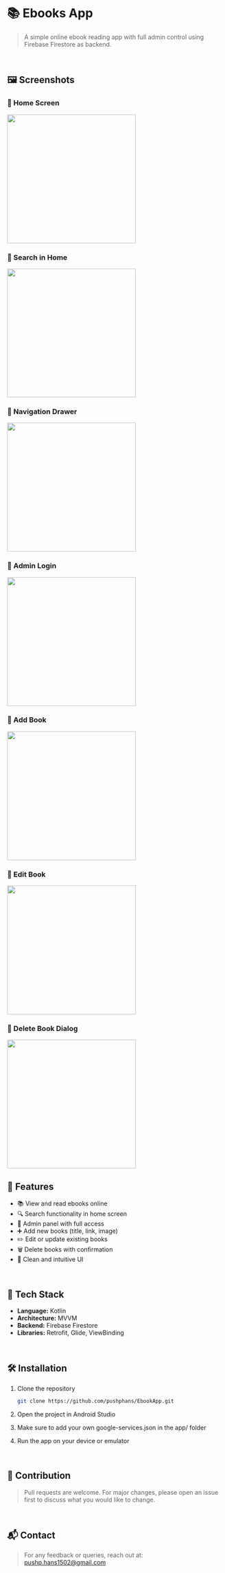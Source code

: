 # 📚 Ebooks App

> A simple online ebook reading app with full admin control using Firebase Firestore as backend.

<br>

## 🖼️ Screenshots

<!-- Replace the underscores with actual image filenames like home.jpg, search_home.jpg etc -->

### 🔸 Home Screen
<img src="screenshots/homeFragment.jpg" width="300" alt=""/>

<br>

### 🔸 Search in Home
<img src="screenshots/searchInHomeFragment.jpg" width="300" alt=""/>

<br>

### 🔸 Navigation Drawer
<img src="screenshots/adminPanelInNavigationDrawer.jpg" width="300" alt=""/>

<br>

### 🔸 Admin Login
<img src="screenshots/AdminLogin.jpg" width="300" alt=""/>

<br>

### 🔸 Add Book
<img src="screenshots/addBookFragment.jpg" width="300" alt=""/>

<br>

### 🔸 Edit Book
<img src="screenshots/editBookFragment.jpg" width="300" alt=""/>

<br>

### 🔸 Delete Book Dialog
<img src="screenshots/BookEditOrDeleteDialogInAdminFragment.jpg" width="300" alt=""/>

<br>

## 🚀 Features

- 📚 View and read ebooks online
- 🔍 Search functionality in home screen
- 🔐 Admin panel with full access
- ➕ Add new books (title, link, image)
- ✏️ Edit or update existing books
- 🗑️ Delete books with confirmation
- 🎯 Clean and intuitive UI

<br>

## 🔧 Tech Stack

- **Language:** Kotlin
- **Architecture:** MVVM
- **Backend:** Firebase Firestore
- **Libraries:** Retrofit, Glide, ViewBinding

<br>

## 🛠️ Installation

1. Clone the repository
   ```bash
   git clone https://github.com/pushphans/EbookApp.git
   
2. Open the project in Android Studio

3. Make sure to add your own google-services.json in the app/ folder

4. Run the app on your device or emulator

<br>

## 🤝 Contribution

> Pull requests are welcome. For major changes, please open an issue first to discuss what you would like to change.

<br>

## 📬 Contact
> For any feedback or queries, reach out at: pushp.hans1502@gmail.com
